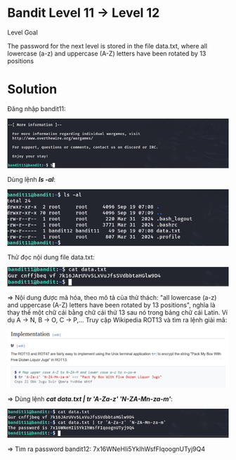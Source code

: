 # Bandit Level 11 → Level 12

Level Goal

The password for the next level is stored in the file data.txt, where all lowercase (a-z) and uppercase (A-Z) letters have been rotated by 13 positions

# Solution

Đăng nhập bandit11: 

![img](https://github.com/DucThinh47/OverTheWire/blob/main/Bandit/images/image42.png?raw=true)

Dùng lệnh ***ls -al***: 

![img](https://github.com/DucThinh47/OverTheWire/blob/main/Bandit/images/image43.png?raw=true)

Thử đọc nội dung file data.txt: 

![img](https://github.com/DucThinh47/OverTheWire/blob/main/Bandit/images/image44.png?raw=true)

=> Nội dung được mã hóa, theo mô tả của thử thách: "all lowercase (a-z) and uppercase (A-Z) letters have been rotated by 13 positions", nghĩa là thay thế một chữ cái bằng chữ cái thứ 13 sau nó trong bảng chữ cái Latin. Ví dụ A -> N, B -> O, C -> P,... Truy cập Wikipedia ROT13 và tìm ra lệnh giải mã: 

![img](https://github.com/DucThinh47/OverTheWire/blob/main/Bandit/images/image45.png?raw=true)

=> Dùng lệnh ***cat data.txt | tr 'A-Za-z' 'N-ZA-Mn-za-m'***:

![img](https://github.com/DucThinh47/OverTheWire/blob/main/Bandit/images/image46.png?raw=true)

=> Tìm ra password bandit12: 7x16WNeHIi5YkIhWsfFIqoognUTyj9Q4

